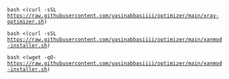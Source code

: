 

<code>bash <(curl -sSL https://raw.githubusercontent.com/yasinabbasiiii/optimizer/main/xray-optimizer.sh)</code>




<code>bash <(curl -sSL https://raw.githubusercontent.com/yasinabbasiiii/optimizer/main/xanmod-installer.sh)</code>







<code>bash <(wget -qO- https://raw.githubusercontent.com/yasinabbasiiii/optimizer/main/xanmod-installer.sh)</code>
